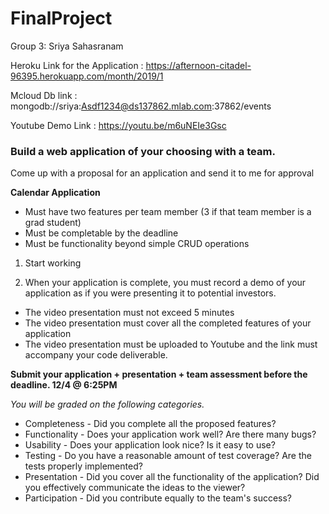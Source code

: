 # FinalProject
Group 3: Sriya Sahasranam

Heroku Link for the Application : https://afternoon-citadel-96395.herokuapp.com/month/2019/1


Mcloud Db link : mongodb://sriya:Asdf1234@ds137862.mlab.com:37862/events

Youtube Demo Link : https://youtu.be/m6uNEIe3Gsc

### Build a web application of your choosing with a team.

Come up with a proposal for an application and send it to me for approval


**Calendar Application**


* Must have two features per team member (3 if that team member is a grad student)
* Must be completable by the deadline
* Must be functionality beyond simple CRUD operations


1. Start working


1. When your application is complete, you must record a demo of your application as if you were presenting it to potential investors.
* The video presentation must not exceed 5 minutes
* The video presentation must cover all the completed features of your application
* The video presentation must be uploaded to Youtube and the link must accompany your code deliverable.


**Submit your application + presentation + team assessment before the deadline. 12/4 @ 6:25PM**


*You will be graded on the following categories.*
* Completeness - Did you complete all the proposed features?
* Functionality - Does your application work well? Are there many bugs?
* Usability - Does your application look nice? Is it easy to use?
* Testing - Do you have a reasonable amount of test coverage? Are the tests properly implemented?
* Presentation - Did you cover all the functionality of the application? Did you effectively communicate the ideas to the viewer?
* Participation - Did you contribute equally to the team's success?
